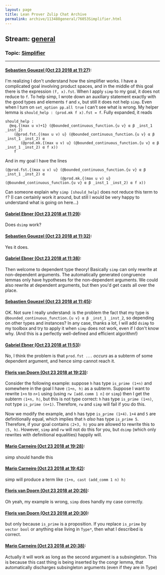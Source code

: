 ```yaml
---
layout: page
title: Lean Prover Zulip Chat Archive 
permalink: archive/113488general/76053Simplifier.html
---
```


## Stream: [general](index.html)
### Topic: [Simplifier](76053Simplifier.html)

---

#### [Sebastien Gouezel (Oct 23 2018 at 11:27)](https://leanprover.zulipchat.com/#narrow/stream/113488-general/topic/Simplifier/near/136326024):
I'm realizing I don't understand how the simplifier works. I have a complicated goal involving product spaces, and in the middle of this goal there is the expression `(f, x).fst`. When I apply `simp` to my goal, it does not reduce to `f`. To help simp, I wrote down an auxiliary statement exactly with the good types and elements `f` and `x`, but still it does not help `simp`. Even when I turn on `set_option pp.all true` I can't see what is wrong.
My helper lemma is `should_help : (prod.mk f x).fst = f`. Fully expanded, it reads
```lean
should_help :
  @eq.{(max u v)+1} (@bounded_continuous_function.{u v} α β _inst_1 _inst_2)
    (@prod.fst.{(max u v) u} (@bounded_continuous_function.{u v} α β _inst_1 _inst_2) α
       (@prod.mk.{(max u v) u} (@bounded_continuous_function.{u v} α β _inst_1 _inst_2) α f x))
    f
```
And in my goal I have the lines
```lean
(@prod.fst.{(max u v) u} (@bounded_continuous_function.{u v} α β _inst_1 _inst_2) α
                         (@prod.mk.{(max u v) u} (@bounded_continuous_function.{u v} α β _inst_1 _inst_2) α f x))
```
Can someone explain why `simp [should_help]` does not reduce this term to `f`? (I can certainly work it around, but still I would be very happy to understand what is going on here...)

#### [Gabriel Ebner (Oct 23 2018 at 11:29)](https://leanprover.zulipchat.com/#narrow/stream/113488-general/topic/Simplifier/near/136326122):
Does `dsimp` work?

#### [Sebastien Gouezel (Oct 23 2018 at 11:32)](https://leanprover.zulipchat.com/#narrow/stream/113488-general/topic/Simplifier/near/136326263):
Yes it does.

#### [Gabriel Ebner (Oct 23 2018 at 11:38)](https://leanprover.zulipchat.com/#narrow/stream/113488-general/topic/Simplifier/near/136326513):
Then welcome to dependent type theory!  Basically `simp` can only rewrite at non-dependent arguments.  The automatically generated congruence lemmas only have hypotheses for the non-dependent arguments.  We could also rewrite at dependent arguments, but then you'd get casts all over the place.

#### [Sebastien Gouezel (Oct 23 2018 at 11:45)](https://leanprover.zulipchat.com/#narrow/stream/113488-general/topic/Simplifier/near/136326860):
OK. Not sure I really understand: is the problem the fact that my type is `@bounded_continuous_function.{u v} α β _inst_1 _inst_2`, so depending on other types and instances? In any case, thanks a lot, I will add `dsimp` to my toolbox and try to apply it when `simp` does not work, even if I don't know why. (And this is a perfectly well-defined and efficient algorithm!)

#### [Gabriel Ebner (Oct 23 2018 at 11:53)](https://leanprover.zulipchat.com/#narrow/stream/113488-general/topic/Simplifier/near/136327235):
No, I think the problem is that `prod.fst ...` *occurs* as a subterm of some dependent argument, and hence simp cannot reach it.

#### [Floris van Doorn (Oct 23 2018 at 19:23)](https://leanprover.zulipchat.com/#narrow/stream/113488-general/topic/Simplifier/near/136351767):
Consider the following example: suppose `h` has type `is_prime (1+n)` and somewhere in the goal I have `⟨1+n, h⟩` as a subterm. Suppose I want to rewrite `1+n` to `n+1` using (using `rw [add.comm 1 n]` or `simp`) then I get the subterm `⟨1+n, h⟩`, but this is not type correct: `h` has type `is_prime (1+n)`, not type `is_prime (n+1)`. Therefore, `rw` and `simp` will fail if you do this.

Now we modify the example, and `h` has type `is_prime (1+4)`. `1+4` and `5` are definitionally equal, which implies that `h` *also* has type `is_prime 5`. Therefore, if your goal contains `⟨2+3, h⟩` you are allowed to rewrite this to `⟨5, h⟩`. However, `simp` and `rw` will not do this for you, but `dsimp` (which only rewrites with definitional equalities) happily will.

#### [Mario Carneiro (Oct 23 2018 at 19:28)](https://leanprover.zulipchat.com/#narrow/stream/113488-general/topic/Simplifier/near/136352123):
simp should handle this

#### [Mario Carneiro (Oct 23 2018 at 19:42)](https://leanprover.zulipchat.com/#narrow/stream/113488-general/topic/Simplifier/near/136353224):
simp will produce a term like `⟨1+n, cast (add_comm 1 n) h⟩`

#### [Floris van Doorn (Oct 23 2018 at 20:26)](https://leanprover.zulipchat.com/#narrow/stream/113488-general/topic/Simplifier/near/136356668):
Oh yeah, my example is wrong, `simp` does handly my case correctly.

#### [Floris van Doorn (Oct 23 2018 at 20:30)](https://leanprover.zulipchat.com/#narrow/stream/113488-general/topic/Simplifier/near/136356985):
but only because `is_prime` is a proposition. If you replace `is_prime` by `vector bool` or anything else living in `Type*`, then what I described is correct.

#### [Mario Carneiro (Oct 23 2018 at 20:38)](https://leanprover.zulipchat.com/#narrow/stream/113488-general/topic/Simplifier/near/136357623):
Actually it will work as long as the second argument is a subsingleton. This is because this cast thing is being inserted by the congr lemma, that automatically discharges subsingleton arguments (even if they are in Type)

